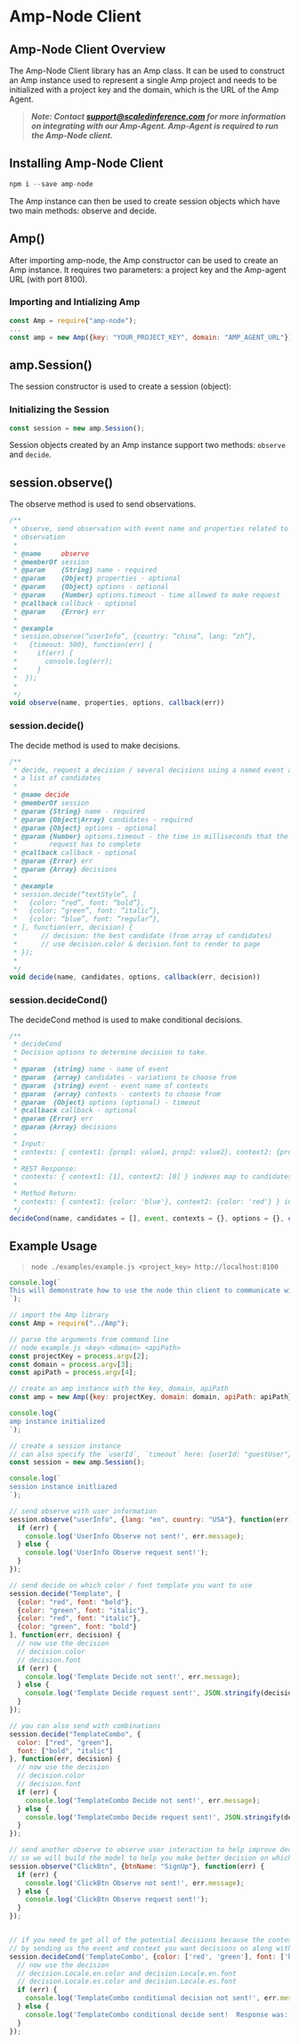 # Amp-Node Client

## Amp-Node Client Overview
The Amp-Node Client library has an Amp class. It can be used to construct an Amp instance used to represent a single Amp project and needs to be initialized with a project key and the domain, which is the URL of the Amp Agent. 

>_**Note: Contact support@scaledinference.com for more information on integrating with our Amp-Agent.  Amp-Agent is required to run the Amp-Node client.**_

## Installing Amp-Node Client
``` javascript
npm i --save amp-node
```
The Amp instance can then be used to create session objects which have two main methods: observe and decide.
## Amp()
After importing amp-node, the Amp constructor can be used to create an Amp instance. It requires two parameters: a project key and the Amp-agent URL (with port 8100).

### Importing and Intializing Amp
``` javascript
const Amp = require("amp-node");
...
const amp = new Amp({key: "YOUR_PROJECT_KEY", domain: "AMP_AGENT_URL"});
```

## amp.Session()
The session constructor is used to create a session (object):
### Initializing the Session
``` javascript
const session = new amp.Session();
```
Session objects created by an Amp instance support two methods: `observe` and `decide`.

## session.observe()

The observe method is used to send observations.

``` javascript
/**
 * observe, send observation with event name and properties related to 
 * observation 
 *
 * @name     observe
 * @memberOf session
 * @param    {String} name - required
 * @param    {Object} properties - optional
 * @param    {Object} options - optional
 * @param    {Number} options.timeout - time allowed to make request
 * @callback callback - optional
 * @param    {Error} err
 *
 * @example
 * session.observe(“userInfo”, {country: “china”, lang: “zh”}, 
 *   {timeout: 500}, function(err) {
 *     if(err) {
 *       console.log(err);
 *     }
 *  });
 * 
 */
void observe(name, properties, options, callback(err))
```

### session.decide()
The decide method is used to make decisions. 

``` javascript
/**
 * decide, request a decision / several decisions using a named event and 
 * a list of candidates
 *
 * @name decide
 * @memberOf session
 * @param {String} name - required
 * @param {Object|Array} candidates - required
 * @param {Object} options - optional
 * @param {Number} options.timeout - the time in milliseconds that the
 *        request has to complete
 * @callback callback - optional
 * @param {Error} err
 * @param {Array} decisions
 *
 * @example
 * session.decide(“textStyle”, [
 *   {color: “red”, font: “bold”},
 *   {color: “green”, font: “italic”}, 
 *   {color: “blue”, font: “regular”},
 * ], function(err, decision) {
 *      // decision: the best candidate (from array of candidates)
 *      // use decision.color & decision.font to render to page
 * });
 * 
 */
void decide(name, candidates, options, callback(err, decision))
```

### session.decideCond()
The decideCond method is used to make conditional decisions.

``` javascript
/**
 * decideCond
 * Decision options to determine decision to take.
 *
 * @param  {string} name - name of event
 * @param  {array} candidates - variations to choose from
 * @param  {string} event - event name of contexts
 * @param  {array} contexts - contexts to choose from
 * @param  {Object} options (optional) - timeout
 * @callback callback - optional
 * @param {Error} err
 * @param {Array} decisions
 * 
 * Input:
 * contexts: { context1: {prop1: value1, prop2: value2}, context2: {prop1: value1, prop2: value2} }
 * 
 * REST Response:
 * contexts: { context1: [1], context2: [0] } indexes map to candidates
 * 
 * Method Return:
 * contexts: { context1: {color: 'blue'}, context2: {color: 'red'} } indexes are replaced with candidate values
 */
decideCond(name, candidates = [], event, contexts = {}, options = {}, callback(err, decision))
```

## Example Usage

>`node ./examples/example.js <project_key> http://localhost:8100`

``` javascript
console.log(`
This will demonstrate how to use the node thin client to communicate with amp agent. Make sure you pass in a valid project key and your domain to your amp agent, if you use a different apiPath, make sure you pass that too.
`);

// import the Amp library
const Amp = require("../Amp");

// parse the arguments from command line
// node example.js <key> <domain> <apiPath>
const projectKey = process.argv[2];
const domain = process.argv[3];
const apiPath = process.argv[4];

// create an amp instance with the key, domain, apiPath
const amp = new Amp({key: projectKey, domain: domain, apiPath: apiPath});

console.log(`
amp instance initialized
`);

// create a session instance
// can also specify the `userId`, `timeout` here: {userId: "guestUser"}
const session = new amp.Session();

console.log(`
session instance initliazed
`);

// send observe with user information
session.observe("userInfo", {lang: "en", country: "USA"}, function(err) {
  if (err) {
    console.log('UserInfo Observe not sent!', err.message);
  } else {
    console.log('UserInfo Observe request sent!');
  }
});

// send decide on which color / font template you want to use
session.decide("Template", [
  {color: "red", font: "bold"},
  {color: "green", font: "italic"},
  {color: "red", font: "italic"},
  {color: "green", font: "bold"}
], function(err, decision) {
  // now use the decision
  // decision.color
  // decision.font
  if (err) {
    console.log('Template Decide not sent!', err.message);
  } else {
    console.log('Template Decide request sent!', JSON.stringify(decision));
  }
});

// you can also send with combinations
session.decide("TemplateCombo", {
  color: ["red", "green"],
  font: ["bold", "italic"]
}, function(err, decision) {
  // now use the decision
  // decision.color
  // decision.font
  if (err) {
    console.log('TemplateCombo Decide not sent!', err.message);
  } else {
    console.log('TemplateCombo Decide request sent!', JSON.stringify(decision));
  }
});

// send another observe to observe user interaction to help improve decide
// so we will build the model to help you make better decision on which template should be the best choice for which type of users and will give you the highest or lowest click on `SignUp`
session.observe("ClickBtn", {btnName: "SignUp"}, function(err) {
  if (err) {
    console.log('ClickBtn Observe not sent!', err.message);
  } else {
    console.log('ClickBtn Observe request sent!');
  }
});


// if you need to get all of the potential decisions because the context was not available and want to use that decision when it become available, you can use the conditional decide method
// by sending us the event and context you want decisions on along with your decision event name and candidates
session.decideCond('TemplateCombo', {color: ['red', 'green'], font: ['bold', 'italic']}, 'Locale', {en: {showModal: true}, es: {showModal: false}}, function(err, decision) {
  // now use the decision
  // decision.Locale.en.color and decision.Locale.en.font
  // decision.Locale.es.color and decision.Locale.es.font
  if (err) {
    console.log('TemplateCombo conditional decision not sent!', err.message);
  } else {
    console.log('TemplateCombo conditional decide sent!  Response was: ', decision);
  }
});
```